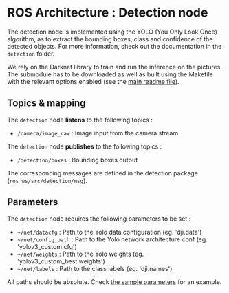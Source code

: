 # ROS Architecture : Detection node

The detection node is implemented using the YOLO (You Only Look Once) algorithm, as to extract the
bounding boxes, class and confidence of the detected objects. For more information, check out the
documentation in the `detection` folder.

We rely on the Darknet library to train and run the inference on the pictures. The submodule has to be
downloaded as well as built using the Makefile with the relevant options enabled (see the
[main readme file](../readme.md)).

## Topics & mapping

The `detection` node **listens** to the following topics :

- `/camera/image_raw` : Image input from the camera stream

The `detection` node **publishes** to the following topics :

- `/detection/boxes` : Bounding boxes output

The corresponding messages are defined in the detection package (`ros_ws/src/detection/msg`).

## Parameters

The `detection` node requires the following parameters to be set :

- `~/net/datacfg` : Path to the Yolo data configuration (eg. 'dji.data')
- `~/net/config_path` : Path to the Yolo network architecture conf (eg. 'yolov3_custom.cfg')
- `~/net/weights` : Path to the Yolo weights (eg. 'yolov3_custom_best.weights')
- `~/net/labels` : Path to the class labels (eg. 'dji.names')

All paths should be absolute. Check [the sample parameters](../ros_ws/data/param-yolo.yaml)
for an example.
